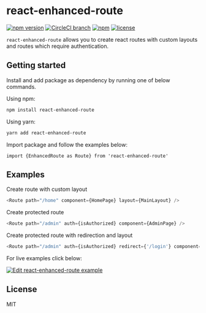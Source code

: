 # react-enhanced-route
[![npm version](https://badge.fury.io/js/react-enhanced-route.svg)](https://badge.fury.io/js/react-enhanced-route) [![CircleCI branch](https://img.shields.io/circleci/project/github/mbaranovski/react-enhanced-route/master.svg)]() [![npm](https://img.shields.io/npm/dm/react-enhanced-route.svg)](https://www.npmjs.com/package/react-enhanced-route) [![license](https://img.shields.io/badge/license-MIT-green.svg)](https://github.com/mbaranovski/react-enhanced-route/blob/master/LICENSE)

`react-enhanced-route` allows you to create react routes with custom layouts and routes which require authentication.

## Getting started

Install and add package as dependency by running one of below commands.

Using npm:

```bash
npm install react-enhanced-route
```

Using yarn:

```bash
yarn add react-enhanced-route
```

Import package and follow the examples below:

```
import {EnhancedRoute as Route} from 'react-enhanced-route'
```

## Examples


Create route with custom layout
```js
<Route path="/home" component={HomePage} layout={MainLayout} />
```

Create protected route
```js
<Route path="/admin" auth={isAuthorized} component={AdminPage} />
```

Create protected route with redirection and layout
```js
<Route path="/admin" auth={isAuthorized} redirect={'/login'} component={AdminPage} layout={AdminLayout} />
```

For live examples click below:

[![Edit react-enhanced-route example](https://codesandbox.io/static/img/play-codesandbox.svg)](https://codesandbox.io/s/62nxxq16rn)

## License
MIT